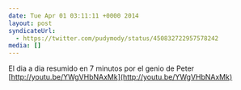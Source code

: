 ```yaml
---
date: Tue Apr 01 03:11:11 +0000 2014
layout: post
syndicateUrl:
  - https://twitter.com/pudymody/status/450832722957578242
media: []
---
```

El dia a dia resumido en 7 minutos por el genio de Peter [http://youtu.be/YWgVHbNAxMk](http://youtu.be/YWgVHbNAxMk)

